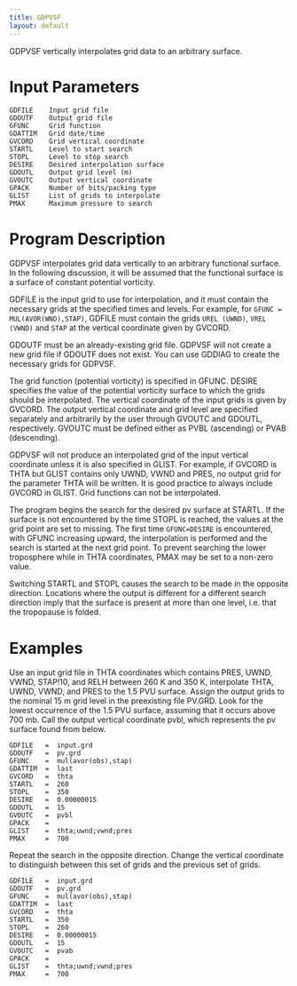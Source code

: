```yaml
---
title: GDPVSF
layout: default
---
```


GDPVSF vertically interpolates grid data to an arbitrary surface.

# Input Parameters 

	GDFILE    Input grid file  
	GDOUTF    Output grid file    
	GFUNC     Grid function           
	GDATTIM   Grid date/time                   
	GVCORD    Grid vertical coordinate                
	STARTL    Level to start search        
	STOPL     Level to stop search          
	DESIRE    Desired interpolation surface        
	GDOUTL    Output grid level (m)   
	GVOUTC    Output vertical coordinate
	GPACK     Number of bits/packing type
	GLIST     List of grids to interpolate    
	PMAX      Maximum pressure to search

# Program Description 

GDPVSF interpolates grid data vertically to an arbitrary 
functional surface.  In the following discussion, it will
be assumed that the functional surface is a surface of 
constant potential vorticity.

GDFILE is the input grid to use for interpolation, and it 
must contain the necessary grids at the specified times and
levels.  For example, for `GFUNC = MUL(AVOR(WND),STAP)`, GDFILE
must contain the grids `UREL (UWND)`, `VREL (VWND)` and `STAP` at
the vertical coordinate given by GVCORD.

GDOUTF must be an already-existing grid file.  GDPVSF will 
not create a new grid file if GDOUTF does not exist.  You 
can use GDDIAG to create the necessary grids for GDPVSF.

The grid function (potential vorticity) is specified in 
GFUNC.  DESIRE specifies the value of the potential 
vorticity surface to which the grids should be interpolated.
The vertical coordinate of the input grids is given by 
GVCORD.  The output vertical coordinate and grid level are
specified separately and arbitrarily by the user through
GVOUTC and GDOUTL, respectively.  GVOUTC must be defined 
either as PVBL (ascending) or PVAB (descending).

GDPVSF will not produce an interpolated grid of the input
vertical coordinate unless it is also specified in GLIST.
For example, if GVCORD is THTA but GLIST contains only UWND,
VWND and PRES, no output grid for the parameter THTA will
be written.  It is good practice to always include GVCORD
in GLIST. Grid functions can not be interpolated.

The program begins the search for the desired pv surface
at STARTL.  If the surface is not encountered by the time
STOPL is reached, the values at the grid point are set to
missing.  The first time `GFUNC=DESIRE` is encountered, with 
GFUNC increasing upward, the interpolation is performed and 
the search is started at the next grid point.  To prevent 
searching the lower troposphere while in THTA coordinates, 
PMAX may be set to a non-zero value.

Switching STARTL and STOPL causes the search to be made in 
the opposite direction.  Locations where the output is 
different for a different search direction imply that 
the surface is present at more than one level, i.e. that 
the tropopause is folded.

# Examples 

Use an input grid file in THTA coordinates which 
    contains PRES, UWND, VWND, STAP!10, and RELH between 260 K
    and 350 K, interpolate THTA, UWND, VWND, and PRES to the 
    1.5 PVU surface. Assign the output grids to the nominal 
    15 m grid level in the preexisting file PV.GRD.  Look for 
    the lowest occurrence of the 1.5 PVU surface, assuming that it 
    occurs above 700 mb.  Call the output vertical coordinate pvbl,
    which represents the pv surface found from below.
                                                                            
    GDFILE   =  input.grd                            
    GDOUTF   =  pv.grd                         
    GFUNC    =  mul(avor(obs),stap)     
    GDATTIM  =  last             
    GVCORD   =  thta
    STARTL   =  260 
    STOPL    =  350 
    DESIRE   =  0.00000015
    GDOUTL   =  15 
    GVOUTC   =  pvbl
    GPACK    =      
    GLIST    =  thta;uwnd;vwnd;pres    
    PMAX     =  700

Repeat the search in the opposite direction.  Change
    the vertical coordinate to distinguish between this
    set of grids and the previous set of grids.

    GDFILE   =  input.grd                          
    GDOUTF   =  pv.grd                       
    GFUNC    =  mul(avor(obs),stap)   
    GDATTIM  =  last                                       
    GVCORD   =  thta                             
    STARTL   =  350 
    STOPL    =  260    
    DESIRE   =  0.00000015   
    GDOUTL   =  15    
    GVOUTC   =  pvab
    GPACK    =      
    GLIST    =  thta;uwnd;vwnd;pres    
    PMAX     =  700
